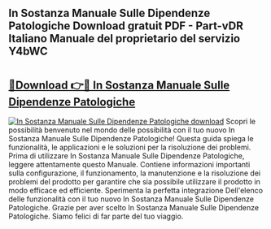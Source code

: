 ## In Sostanza Manuale Sulle Dipendenze Patologiche Download gratuit PDF - Part-vDR Italiano Manuale del proprietario del servizio Y4bWC

# <h2><a href="http://dfc3gt.blite.top/?on=In+Sostanza+Manuale+Sulle+Dipendenze+Patologiche">🔗Download 👉🔴 In Sostanza Manuale Sulle Dipendenze Patologiche</a></h2>

[![In Sostanza Manuale Sulle Dipendenze Patologiche download](https://i.imgur.com/lujVjoI.png)](http://dfc3gt.blite.top/?on=In+Sostanza+Manuale+Sulle+Dipendenze+Patologiche)
Scopri le possibilità benvenuto nel mondo delle possibilità con il tuo nuovo In Sostanza Manuale Sulle Dipendenze Patologiche! Questa guida spiega le funzionalità, le applicazioni e le soluzioni per la risoluzione dei problemi. Prima di utilizzare In Sostanza Manuale Sulle Dipendenze Patologiche, leggere attentamente questo Manuale. Contiene informazioni importanti sulla configurazione, il funzionamento, la manutenzione e la risoluzione dei problemi del prodotto per garantire che sia possibile utilizzare il prodotto in modo efficace ed efficiente. Sperimenta la perfetta integrazione Dell'elenco delle funzionalità con il tuo nuovo In Sostanza Manuale Sulle Dipendenze Patologiche. Grazie per aver scelto In Sostanza Manuale Sulle Dipendenze Patologiche. Siamo felici di far parte del tuo viaggio.

